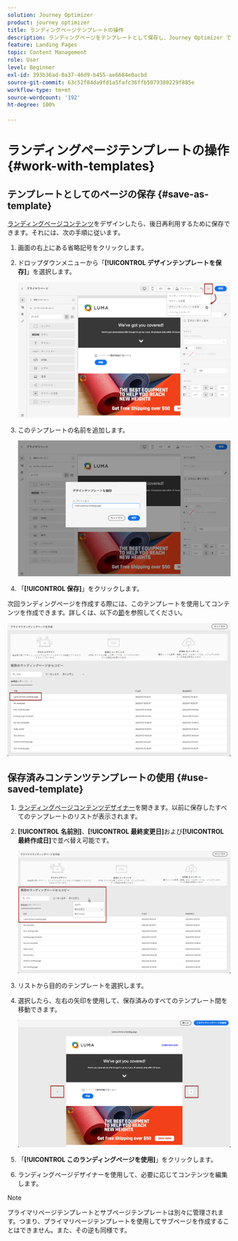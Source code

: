 ```yaml
---
solution: Journey Optimizer
product: journey optimizer
title: ランディングページテンプレートの操作
description: ランディングページをテンプレートとして保存し、Journey Optimizer で再利用する方法を説明します
feature: Landing Pages
topic: Content Management
role: User
level: Beginner
exl-id: 393b36ad-0a37-46d9-b455-ae6684e0acbd
source-git-commit: 63c52f04da9fd1a5fafc36ffb5079380229f885e
workflow-type: tm+mt
source-wordcount: '192'
ht-degree: 100%

---
```


# ランディングページテンプレートの操作 {#work-with-templates}

## テンプレートとしてのページの保存 {#save-as-template}

[ランディングページコンテンツ](lp-content.md)をデザインしたら、後日再利用するために保存できます。それには、次の手順に従います。

1. 画面の右上にある省略記号をクリックします。

1. ドロップダウンメニューから「**[!UICONTROL デザインテンプレートを保存]**」を選択します。

   ![](assets/lp_designer-save-template.png)

1. このテンプレートの名前を追加します。

   ![](assets/lp_designer-template-name.png)

1. 「**[!UICONTROL 保存]**」をクリックします。

次回ランディングページを作成する際には、このテンプレートを使用してコンテンツを作成できます。詳しくは、以下の[節](#use-saved-template)を参照してください。

![](assets/lp_designer-saved-template.png)

## 保存済みコンテンツテンプレートの使用 {#use-saved-template}

1. [ランディングページコンテンツデザイナー](design-lp.md)を開きます。以前に保存したすべてのテンプレートのリストが表示されます。

1. **[!UICONTROL 名前別]**、**[!UICONTROL 最終変更日]**&#x200B;および&#x200B;**[!UICONTROL 最終作成日]**&#x200B;で並べ替え可能です。

   ![](assets/lp_designer-saved-templates.png)

1. リストから目的のテンプレートを選択します。

1. 選択したら、左右の矢印を使用して、保存済みのすべてのテンプレート間を移動できます。

   ![](assets/lp_designer-saved-templates-navigate.png)

1. 「**[!UICONTROL このランディングページを使用]**」をクリックします。

1. ランディングページデザイナーを使用して、必要に応じてコンテンツを編集します。

>[!NOTE]
>
>プライマリページテンプレートとサブページテンプレートは別々に管理されます。つまり、プライマリページテンプレートを使用してサブページを作成することはできません。また、その逆も同様です。
